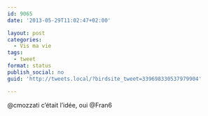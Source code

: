 ```yaml
---
id: 9065
date: '2013-05-29T11:02:47+02:00'

layout: post
categories:
  - Vis ma vie
tags:
  - tweet
format: status
publish_social: no
guid: 'http://tweets.local/?birdsite_tweet=339698330537979904'

---
```


@cmozzati c’était l’idée, oui @Fran6